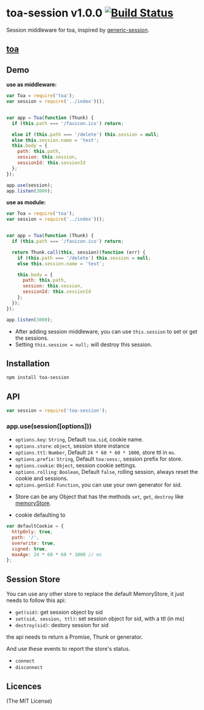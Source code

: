 toa-session v1.0.0 [![Build Status](https://travis-ci.org/toajs/toa-session.svg)](https://travis-ci.org/toajs/toa-session)
====
Session middleware for toa, inspired by [generic-session](https://github.com/koajs/generic-session).

## [toa](https://github.com/toajs/toa)

## Demo

**use as middleware:**
```js
var Toa = require('toa');
var session = require('../index')();


var app = Toa(function (Thunk) {
  if (this.path === '/favicon.ico') return;

  else if (this.path === '/delete') this.session = null;
  else this.session.name = 'test';
  this.body = {
    path: this.path,
    session: this.session,
    sessionId: this.sessionId
  };
});

app.use(session);
app.listen(3000);
```

**use as module:**
```js
var Toa = require('toa');
var session = require('../index')();


var app = Toa(function (Thunk) {
  if (this.path === '/favicon.ico') return;

  return Thunk.call(this, session)(function (err) {
    if (this.path === '/delete') this.session = null;
    else this.session.name = 'test';

    this.body = {
      path: this.path,
      session: this.session,
      sessionId: this.sessionId
    };
  });
});

app.listen(3000);
```

* After adding session middleware, you can use `this.session` to set or get the sessions.
* Setting `this.session = null;` will destroy this session.

## Installation

```bash
npm install toa-session
```

## API

```js
var session = require('toa-session');
```
### app.use(session([options]))

- `options.key`: `String`, Default `toa.sid`, cookie name.
- `options.store`: `object`, session store instance
- `options.ttl`: `Number`, Default `24 * 60 * 60 * 1000`, store ttl in `ms`.
- `options.prefix`: `String`, Default `toa:sess:`, session prefix for store.
- `options.cookie`: `Object`, session cookie settings.
- `options.rolling`: `Boolean`, Default `false`,  rolling session, always reset the cookie and sessions.
- `options.genSid`: `Function`, you can use your own generator for sid.

* Store can be any Object that has the methods `set`, `get`, `destroy` like  [memoryStore](https://github.com/toajs/toa-session/blob/master/lib/memory.js).

* cookie defaulting to

```js
var defaultCookie = {
  httpOnly: true,
  path: '/',
  overwrite: true,
  signed: true,
  maxAge: 24 * 60 * 60 * 1000 // ms
};
```

## Session Store

You can use any other store to replace the default MemoryStore, it just needs to follow this api:

* `get(sid)`: get session object by sid
* `set(sid, session, ttl)`: set session object for sid, with a ttl (in ms)
* `destroy(sid)`: destory session for sid

the api needs to return a Promise, Thunk or generator.

And use these events to report the store's status.

* `connect`
* `disconnect`


## Licences
(The MIT License)
